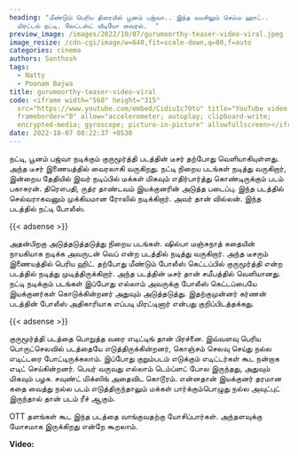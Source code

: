 ```yaml
---
heading: "மீண்டும் பெரிய திரையில் பூனம் பஜ்வா.. இந்த வயசிலும் செம்ம ஹாட்..
  மிரட்டல் நட்டி. லேட்டஸ்ட் வீடியோ வைரல்.  "
preview_image: /images/2022/10/07/gurumoorthy-teaser-video-viral.jpeg
image_resize: /cdn-cgi/image/w=640,fit=scale-down,q=80,f=auto
categories: cinema
authors: Santhosh
tags:
  - Natty
  - Poonam Bajwa
title: gurumoorthy-teaser-video-viral
code: <iframe width="560" height="315"
  src="https://www.youtube.com/embed/CidiuIc70to" title="YouTube video player"
  frameborder="0" allow="accelerometer; autoplay; clipboard-write;
  encrypted-media; gyroscope; picture-in-picture" allowfullscreen></iframe>
date: 2022-10-07 08:22:37 +0530
---
```

நட்டி, பூனம் பஜ்வா நடிக்கும் குருமூர்த்தி படத்தின் டீசர் தற்போது வெளியாகியுள்ளது. அந்த டீசர் இணையத்தில் வைரலாகி வருகிறது. நட்டி நிறைய படங்கள் நடித்து வருகிறார், இன்றைய தேதியில் இவர் நடிப்பில் மக்கள் மிகவும் எதிர்பார்த்து கொண்டிருக்கும் படம் பகாசுரன். திரௌபதி, ருத்ர தாண்டவம் இயக்குனரின் அடுத்த படைப்பு. இந்த படத்தில் செல்வராகவனும் முக்கியமான ரோலில் நடிக்கிறார். அவர் தான் வில்லன். இந்த படத்தில் நட்டி போலீஸ்.

{{< adsense >}}

அதன்பிறகு அடுத்தடுத்தடுத்து நிறைய படங்கள். ஷில்பா மஞ்சுநாத் கதையின் நாயகியாக நடிக்க அவருடன் வெப் என்ற படத்தில் நடித்து வருகிறார். அந்த டீசரும் இணையத்தில் பெரிய ஹிட். தற்போது மீண்டும் போலீஸ் கெட்டப்பில் குருமூர்த்தி என்ற படத்தில் நடித்து முடித்திருக்கிறார். அந்த படத்தின் டீசர் தான் சமீபத்தில் வெளியானது. நட்டி நடிக்கும் படங்கள் இப்போது எல்லாம் அவருக்கு போலீஸ் கெட்டப்பையே இயக்குனர்கள் கொடுக்கின்றனர் அதுவும் அடுத்தடுத்து. இதற்குமுன்னர் கர்ணன் படத்தின் போலீஸ் அதிகாரியாக எப்படி மிரட்டினார் என்பது குறிப்பிடத்தக்கது.

{{< adsense >}}

குருமூர்த்தி படத்தை பொறுத்த வரை எடிட்டிங் தான் பிரச்னை. இவ்வளவு பெரிய பொருட்செலவில் படத்தையே எடுத்திருக்கின்றனர், கொஞ்சம் செலவு செய்து நல்ல எடிட்டரை போட்டிருக்கலாம். இப்போது குறும்படம் எடுக்கும் எடிட்டர்கள் கூட நன்றாக எடிட் செய்கின்றனர். பெயர் வருவது எல்லாம் டெம்ப்ளட் போல இருந்தது, அதுவும் மிகவும் பழசு. சவுண்ட் மிக்ஸிங் அதைவிட கொடூரம். என்னதான் இயக்குனர் தரமான கதை வைத்து நல்ல படம் எடுத்திருந்தாலும் மக்கள் பார்க்கும்பொழுது நல்ல அவுட்புட் இருந்தால் தான் படம் ரீச் ஆகும்.

OTT தளங்கள் கூட இந்த படத்தை வாங்குவதற்கு யோசிப்பார்கள். அந்தளவுக்கு மோசமாக இருக்கிறது என்றே கூறலாம்.

**Video:**